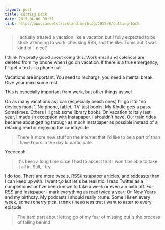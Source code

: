 ```yaml
---
layout: post
title: Cutting Back
date: 2015-08-06 09:31
link: http://www.samuelstrickland.me/blog/2015/8/cutting-back
---
```


> I actually treated a vacation like a vacation but I fully expected to be stuck attending to work, checking RSS, and the like. Turns out it was kind of... nice?

I think I'm pretty good about doing this. Work email and calendar are deleted from my phone when I go on vacation. If there is a true emergency, I'll get a text or a phone call. 

Vacations are important. You need to recharge, you need a mental break. Give your mind some rest. 

This is especially important from work, but other things as well. 

On as many vacations as I can (especially beach ones) I'll go into "no devices mode". No phone, tablet, TV. just books. My Kindle gets a pass. Sometimes. Others I'll grab some library books. On vacation to Italy last year, I made an exception with Instapaper. I shouldn't have. Our train rides became about getting through as much Instapaper as possible instead of a relaxing read or enjoying the countryside 

> There is more new stuff on the internet that I'd like to be a part of than I have hours in the day to participate.

Yeeeeeah

> It's been a long time since I had to accept that I won't be able to take it all in. Still, I try.

I do too. There are more tweets, RSS/Instapaper articles, and podcasts than I can keep up with. I want t,o but let's be realistic. I read Twitter as a completionist or I've been known to take a week or even a month off. For RSS and Instapaper I mark everything as read twice a year; On New Years and my birthday. My podcasts I should really prune. Some I listen every week, some I cherry pick. I think I need less that I want to listen to every episode 

> The hard part about letting go of my fear of missing out is the process of falling behind

​